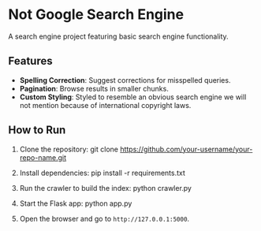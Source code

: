 # Not Google Search Engine

A search engine project featuring basic search engine functionality.

## Features
- **Spelling Correction**: Suggest corrections for misspelled queries.
- **Pagination**: Browse results in smaller chunks.
- **Custom Styling**: Styled to resemble an obvious search engine we will not mention because of international copyright laws.

## How to Run
1. Clone the repository: 
git clone https://github.com/your-username/your-repo-name.git

2. Install dependencies:
pip install -r requirements.txt

3. Run the crawler to build the index:
python crawler.py

4. Start the Flask app:
python app.py

5. Open the browser and go to `http://127.0.0.1:5000`.



